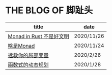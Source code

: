 # THE BLOG OF 脚趾头

| title                                                        | date       |
| ------------------------------------------------------------ | ---------- |
| [Monad in Rust 不是好文明](https://toetoe55.github.io/post/2020-11-26-monad-in-rust-is-not-a-good-culture) | 2020/11/26 |
| [啥是Monad ](https://toetoe55.github.io/post/2020-11-24-WhatIsMonad.html) | 2020/11/24 |
| [拯救你的局部变量](https://toetoe55.github.io/post/2020-2-26-SaveYourLocal.html) | 2020/2/26  |
| [函数式的动态规划](https://toetoe55.github.io/post/2020-1-26-functional-dynamic-programming) | 2020/1/28  |
